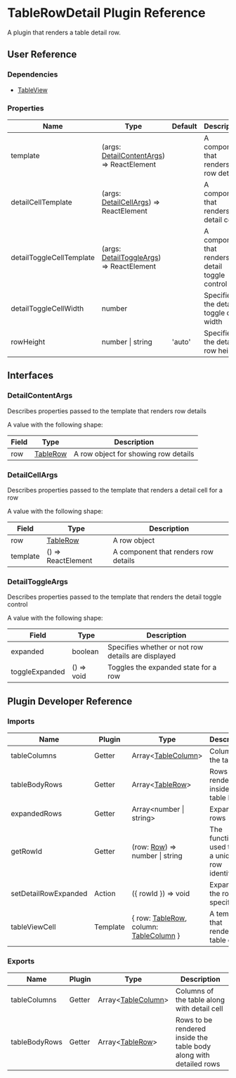 # TableRowDetail Plugin Reference

A plugin that renders a table detail row.

## User Reference

### Dependencies

- [TableView](table-view.md)

### Properties

Name | Type | Default | Description
-----|------|---------|------------
template | (args: [DetailContentArgs](#detail-content-args)) => ReactElement | | A component that renders row details
detailCellTemplate | (args: [DetailCellArgs](#detail-cell-args)) => ReactElement | | A component that renders a detail cell
detailToggleCellTemplate | (args: [DetailToggleArgs](#detail-toggle-args)) => ReactElement | | A component that renders the detail toggle control
detailToggleCellWidth | number | | Specifies the detail toggle cell width
rowHeight | number &#124; string | 'auto' | Specifies the detail row height

## Interfaces

### <a name="detail-content-args"></a>DetailContentArgs

Describes properties passed to the template that renders row details

A value with the following shape:

Field | Type | Description
------|------|------------
row | [TableRow](table-view.md#table-row) | A row object for showing row details

### <a name="detail-cell-args"></a>DetailCellArgs

Describes properties passed to the template that renders a detail cell for a row

A value with the following shape:

Field | Type | Description
------|------|------------
row | [TableRow](table-view.md#table-row) | A row object
template | () => ReactElement | A component that renders row details

### <a name="detail-toggle-args"></a>DetailToggleArgs

Describes properties passed to the template that renders the detail toggle control

A value with the following shape:

Field | Type | Description
------|------|------------
expanded | boolean | Specifies whether or not row details are displayed
toggleExpanded | () => void | Toggles the expanded state for a row

## Plugin Developer Reference

### Imports

Name | Plugin | Type | Description
-----|--------|------|------------
tableColumns | Getter | Array&lt;[TableColumn](table-view.md#table-column)&gt; | Columns of the table
tableBodyRows | Getter | Array&lt;[TableRow](table-view.md#table-row)&gt; | Rows to be rendered inside the table body
expandedRows | Getter | Array&lt;number &#124; string&gt; | Expanded rows
getRowId | Getter | (row: [Row](grid.md#row)) => number &#124; string | The function used to get a unique row identifier
setDetailRowExpanded | Action | ({ rowId }) => void | Expands the row specified
tableViewCell | Template | { row: [TableRow](table-view.md#table-row), column: [TableColumn](table-view.md#table-column) } | A template that renders a table cell

### Exports

Name | Plugin | Type | Description
-----|--------|------|------------
tableColumns | Getter | Array&lt;[TableColumn](table-view.md#table-column)&gt; | Columns of the table along with detail cell
tableBodyRows | Getter | Array&lt;[TableRow](table-view.md#table-row)&gt; | Rows to be rendered inside the table body along with detailed rows
